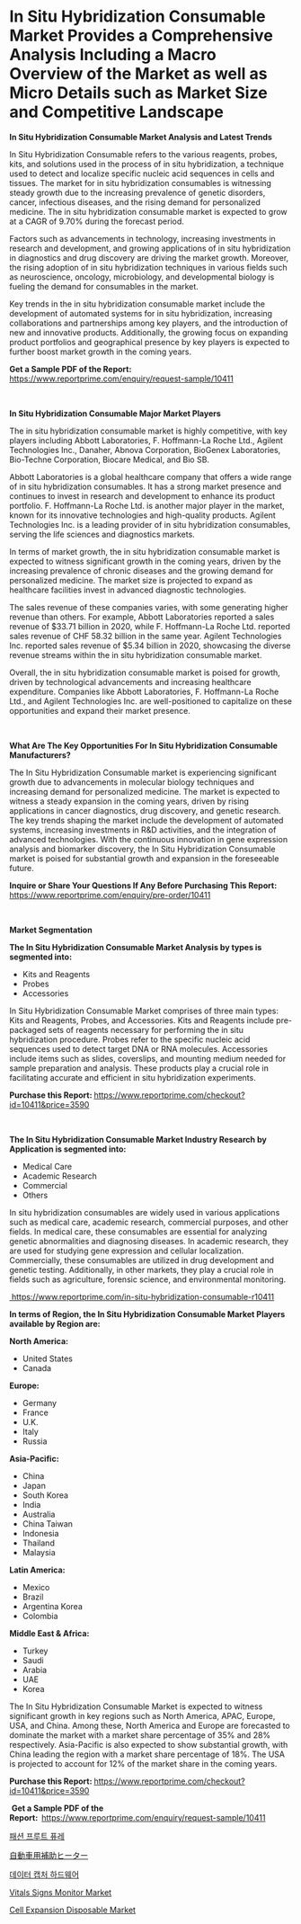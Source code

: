 <p><h1>In Situ Hybridization Consumable Market Provides a Comprehensive Analysis Including a Macro Overview of the Market as well as Micro Details such as Market Size and Competitive Landscape</h1></p><p><strong>In Situ Hybridization Consumable Market Analysis and Latest Trends</strong></p>
<p><p>In Situ Hybridization Consumable refers to the various reagents, probes, kits, and solutions used in the process of in situ hybridization, a technique used to detect and localize specific nucleic acid sequences in cells and tissues. The market for in situ hybridization consumables is witnessing steady growth due to the increasing prevalence of genetic disorders, cancer, infectious diseases, and the rising demand for personalized medicine. The in situ hybridization consumable market is expected to grow at a CAGR of 9.70% during the forecast period.</p><p>Factors such as advancements in technology, increasing investments in research and development, and growing applications of in situ hybridization in diagnostics and drug discovery are driving the market growth. Moreover, the rising adoption of in situ hybridization techniques in various fields such as neuroscience, oncology, microbiology, and developmental biology is fueling the demand for consumables in the market.</p><p>Key trends in the in situ hybridization consumable market include the development of automated systems for in situ hybridization, increasing collaborations and partnerships among key players, and the introduction of new and innovative products. Additionally, the growing focus on expanding product portfolios and geographical presence by key players is expected to further boost market growth in the coming years.</p></p>
<p><strong>Get a Sample PDF of the Report:&nbsp;</strong> <a href="https://www.reportprime.com/enquiry/request-sample/10411">https://www.reportprime.com/enquiry/request-sample/10411</a></p>
<p>&nbsp;</p>
<p><strong>In Situ Hybridization Consumable Major Market Players</strong></p>
<p><p>The in situ hybridization consumable market is highly competitive, with key players including Abbott Laboratories, F. Hoffmann-La Roche Ltd., Agilent Technologies Inc., Danaher, Abnova Corporation, BioGenex Laboratories, Bio-Techne Corporation, Biocare Medical, and Bio SB.</p><p>Abbott Laboratories is a global healthcare company that offers a wide range of in situ hybridization consumables. It has a strong market presence and continues to invest in research and development to enhance its product portfolio. F. Hoffmann-La Roche Ltd. is another major player in the market, known for its innovative technologies and high-quality products. Agilent Technologies Inc. is a leading provider of in situ hybridization consumables, serving the life sciences and diagnostics markets.</p><p>In terms of market growth, the in situ hybridization consumable market is expected to witness significant growth in the coming years, driven by the increasing prevalence of chronic diseases and the growing demand for personalized medicine. The market size is projected to expand as healthcare facilities invest in advanced diagnostic technologies.</p><p>The sales revenue of these companies varies, with some generating higher revenue than others. For example, Abbott Laboratories reported a sales revenue of $33.71 billion in 2020, while F. Hoffmann-La Roche Ltd. reported sales revenue of CHF 58.32 billion in the same year. Agilent Technologies Inc. reported sales revenue of $5.34 billion in 2020, showcasing the diverse revenue streams within the in situ hybridization consumable market.</p><p>Overall, the in situ hybridization consumable market is poised for growth, driven by technological advancements and increasing healthcare expenditure. Companies like Abbott Laboratories, F. Hoffmann-La Roche Ltd., and Agilent Technologies Inc. are well-positioned to capitalize on these opportunities and expand their market presence.</p></p>
<p>&nbsp;</p>
<p><strong>What Are The Key Opportunities For In Situ Hybridization Consumable Manufacturers?</strong></p>
<p><p>The In Situ Hybridization Consumable market is experiencing significant growth due to advancements in molecular biology techniques and increasing demand for personalized medicine. The market is expected to witness a steady expansion in the coming years, driven by rising applications in cancer diagnostics, drug discovery, and genetic research. The key trends shaping the market include the development of automated systems, increasing investments in R&D activities, and the integration of advanced technologies. With the continuous innovation in gene expression analysis and biomarker discovery, the In Situ Hybridization Consumable market is poised for substantial growth and expansion in the foreseeable future.</p></p>
<p><strong>Inquire or Share Your Questions If Any Before Purchasing This Report:</strong> <a href="https://www.reportprime.com/enquiry/pre-order/10411">https://www.reportprime.com/enquiry/pre-order/10411</a></p>
<p>&nbsp;</p>
<p><strong>Market Segmentation</strong></p>
<p><strong>The In Situ Hybridization Consumable Market Analysis by types is segmented into:</strong></p>
<p><ul><li>Kits and Reagents</li><li>Probes</li><li>Accessories</li></ul></p>
<p><p>In Situ Hybridization Consumable Market comprises of three main types: Kits and Reagents, Probes, and Accessories. Kits and Reagents include pre-packaged sets of reagents necessary for performing the in situ hybridization procedure. Probes refer to the specific nucleic acid sequences used to detect target DNA or RNA molecules. Accessories include items such as slides, coverslips, and mounting medium needed for sample preparation and analysis. These products play a crucial role in facilitating accurate and efficient in situ hybridization experiments.</p></p>
<p><strong>Purchase this Report:&nbsp;</strong><a href="https://www.reportprime.com/checkout?id=10411&price=3590">https://www.reportprime.com/checkout?id=10411&price=3590</a></p>
<p>&nbsp;</p>
<p><strong>The In Situ Hybridization Consumable Market Industry Research by Application is segmented into:</strong></p>
<p><ul><li>Medical Care</li><li>Academic Research</li><li>Commercial</li><li>Others</li></ul></p>
<p><p>In situ hybridization consumables are widely used in various applications such as medical care, academic research, commercial purposes, and other fields. In medical care, these consumables are essential for analyzing genetic abnormalities and diagnosing diseases. In academic research, they are used for studying gene expression and cellular localization. Commercially, these consumables are utilized in drug development and genetic testing. Additionally, in other markets, they play a crucial role in fields such as agriculture, forensic science, and environmental monitoring.</p></p>
<p><a href="https://www.reportprime.com/in-situ-hybridization-consumable-r10411">&nbsp;https://www.reportprime.com/in-situ-hybridization-consumable-r10411</a></p>
<p><strong>In terms of Region, the In Situ Hybridization Consumable Market Players available by Region are:</strong></p>
<p>
    <p> <strong> North America: </strong>
        <ul>
            <li>United States</li>
            <li>Canada</li>
        </ul>
        </p> 
    <p> <strong> Europe: </strong>
        <ul>
            <li>Germany</li>
            <li>France</li>
            <li>U.K.</li>
            <li>Italy</li>
            <li>Russia</li>
        </ul>
        </p> 
    <p> <strong> Asia-Pacific: </strong>
        <ul>
            <li>China</li>
            <li>Japan</li>
            <li>South Korea</li>
            <li>India</li>
            <li>Australia</li>
            <li>China Taiwan</li>
            <li>Indonesia</li>
            <li>Thailand</li>
            <li>Malaysia</li>
        </ul>
        </p> 
    <p> <strong> Latin America: </strong>
        <ul>
            <li>Mexico</li>
            <li>Brazil</li>
            <li>Argentina Korea</li>
            <li>Colombia</li>
        </ul>
        </p> 
    <p> <strong> Middle East & Africa: </strong>
        <ul>
            <li>Turkey</li>
            <li>Saudi</li>
            <li>Arabia</li>
            <li>UAE</li>
            <li>Korea</li>
        </ul>
    </p>
    </p>
<p><p>The In Situ Hybridization Consumable Market is expected to witness significant growth in key regions such as North America, APAC, Europe, USA, and China. Among these, North America and Europe are forecasted to dominate the market with a market share percentage of 35% and 28% respectively. Asia-Pacific is also expected to show substantial growth, with China leading the region with a market share percentage of 18%. The USA is projected to account for 12% of the market share in the coming years.</p></p>
<p><strong>Purchase this Report: </strong><a href="https://www.reportprime.com/checkout?id=10411&price=3590">https://www.reportprime.com/checkout?id=10411&price=3590</a></p>
<p>&nbsp;<strong>Get a Sample PDF of the Report:&nbsp;&nbsp;</strong><a href="https://www.reportprime.com/enquiry/request-sample/10411">https://www.reportprime.com/enquiry/request-sample/10411</a></p>
<p><strong></strong></p>
<p><p><a href="https://medium.com/@lucianmaluan2022/%ED%8C%A8%EC%85%98-%ED%94%84%EB%A3%A8%ED%8A%B8-%ED%93%A8%EB%A6%AC-%EC%8B%9C%EC%9E%A5-%EC%A0%84%EB%A7%9D-%EC%82%B0%EC%97%85-%EA%B0%9C%EC%9A%94-%EB%B0%8F-%EC%98%88%EC%B8%A1-2024%EB%85%84%EB%B6%80%ED%84%B0-2031%EB%85%84%EA%B9%8C%EC%A7%80-bd20654e1fac">패션 프루트 퓨레</a></p><p><a href="https://github.com/dadanedu33/Market-Research-Report-List-1/blob/main/946454579482.md">自動車用補助ヒーター</a></p><p><a href="https://medium.com/@danykakilback/%EB%8D%B0%EC%9D%B4%ED%84%B0-%EC%BA%A1%EC%B2%98-%ED%95%98%EB%93%9C%EC%9B%A8%EC%96%B4-%EC%8B%9C%EC%9E%A5-%EC%9D%B8%EC%82%AC%EC%9D%B4%ED%8A%B8-%EC%8B%9C%EC%9E%A5-%EB%8F%99%ED%96%A5-%EC%84%B1%EC%9E%A5-2024%EB%85%84%EB%B6%80%ED%84%B0-2031%EB%85%84%EA%B9%8C%EC%A7%80-%EC%98%88%EC%83%81%EB%90%A8-2cc59e970072">데이터 캡처 하드웨어</a></p><p><a href="https://www.linkedin.com/pulse/vitals-signs-monitor-market-size-outlook-forecast-2024-2031-e4qde?trackingId=HeILYXs8MvWmKXjZBzrTkw%3D%3D">Vitals Signs Monitor Market</a></p><p><a href="https://github.com/Valeridd446677/Market-Research-Report-List-1/blob/main/cell-expansion-disposable-market.md">Cell Expansion Disposable Market</a></p></p>